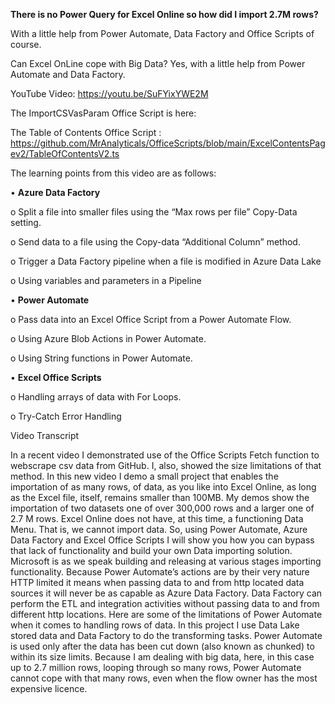 
**There is no Power Query for Excel Online so how did I import 2.7M rows?**

With a little help from Power Automate, Data Factory and Office Scripts of course.

Can Excel OnLine cope with Big Data? Yes, with a little help from Power Automate and Data Factory.

YouTube Video: https://youtu.be/SuFYixYWE2M

The ImportCSVasParam Office Script is here:  

The Table of Contents Office Script : https://github.com/MrAnalyticals/OfficeScripts/blob/main/ExcelContentsPagev2/TableOfContentsV2.ts  


The learning points from this video are as follows:


•	**Azure Data Factory**

o	Split a file into smaller files using the “Max rows per file” Copy-Data setting.

o	Send data to a file using the Copy-data “Additional Column” method. 

o	Trigger a Data Factory pipeline when a file is modified in Azure Data Lake

o	Using variables and parameters in a Pipeline

•	**Power Automate**

o	Pass data into an Excel Office Script from a Power Automate Flow.

o	Using Azure Blob Actions in Power Automate.

o	Using String functions in Power Automate. 

•	**Excel Office Scripts**

o	Handling arrays of data with For Loops.

o	Try-Catch Error Handling 


Video Transcript

In a recent video I demonstrated use of the Office Scripts Fetch function to webscrape  csv data from GitHub. I, also, showed the size limitations of that method. In this new video I demo a small project that enables the importation of as many rows, of data, as you like into Excel Online, as long as the Excel file, itself, remains smaller than 100MB. 
My demos show the importation of two datasets one of over 300,000 rows and a larger one of 2.7 M rows.
Excel Online does not have, at this time, a functioning Data Menu. That is, we cannot import data. So, using Power Automate, Azure Data Factory and Excel Office Scripts I will show you how you can bypass that lack of functionality and build your own Data importing solution. 
Microsoft is as we speak building and releasing at various stages importing functionality. 
Because Power Automate’s actions are by their very nature HTTP limited it means when passing data to and from http located data sources it will never be as capable as Azure Data Factory. Data Factory can perform the ETL and integration activities without passing data to and from different http locations. Here are some of the limitations of Power Automate when it comes to handling rows of data. In this project I use Data Lake stored data and Data Factory to do the transforming tasks. Power Automate is used only after the data has been cut down (also known as chunked) to within its size limits. 
Because I am dealing with big data, here, in this case up to 2.7 million rows, looping through so many rows, Power Automate cannot cope with that many rows, even when the flow owner has the most expensive licence. 
